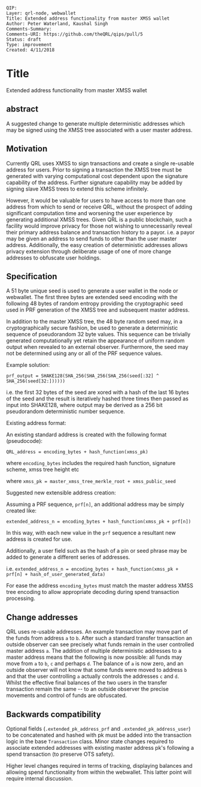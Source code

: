 	QIP: 
	Layer: qrl-node, webwallet
	Title: Extended address functionality from master XMSS wallet
	Author: Peter Waterland, Kaushal Singh
	Comments-Summary: 
	Comments-URI: https://github.com/theQRL/qips/pull/5
	Status: draft
	Type: improvement
	Created: 4/11/2018



# Title
Extended address functionality from master XMSS wallet

## abstract
A suggested change to generate multiple deterministic addresses which may be signed using the XMSS tree associated with a user master address.

## Motivation
Currently QRL uses XMSS to sign transactions and create a single re-usable address for users. Prior to signing a transaction the XMSS tree must be generated with varying computational cost dependent upon the signature capability of the address. Further signature capability may be added by signing slave XMSS trees to extend this scheme infinitely.

However, it would be valuable for users to have access to more than one address from which to send or receive QRL, without the prospect of adding significant computation time and worsening the user experience by generating additional XMSS trees. Given QRL is a public blockchain, such a facility would improve privacy for those not wishing to unnecessarily reveal their primary address balance and transaction history to a payor. i.e. a payor may be given an address to send funds to other than the user master address. Additionally, the easy creation of deterministic addresses allows privacy extension through deliberate usage of one of more change addresses to obfuscate user holdings.

## Specification

A 51 byte unique seed is used to generate a user wallet in the node or webwallet. The first three bytes are extended seed encoding with the following 48 bytes of random entropy providing the cryptographic seed used in PRF generation of the XMSS tree and subsequent master address.

In addition to the master XMSS tree, the 48 byte random seed may, in a cryptographically secure fashion, be used to generate a deterministic sequence of pseudorandom 32 byte values. This sequence can be trivially generated computationally yet retain the appearance of uniform random output when revealed to an external observer. Furthermore, the seed may not be determined using any or all of the PRF sequence values.

Example solution:

`prf_output = SHAKE128(SHA_256(SHA_256(SHA_256(seed[:32] ^ SHA_256(seed[32:])))))`

i.e. the first 32 bytes of the seed are xored with a hash of the last 16 bytes of the seed and the result is iteratively hashed three times then passed as input into SHAKE128, where output may be derived as a 256 bit pseudorandom deterministic number sequence.


Existing address format:

An existing standard address is created with the following format (pseudocode):

`QRL_address = encoding_bytes + hash_function(xmss_pk)`

where `encoding_bytes` includes the required hash function, signature scheme, xmss tree height etc

where `xmss_pk = master_xmss_tree_merkle_root + xmss_public_seed`


Suggested new extensible address creation:

Assuming a PRF sequence, `prf[n]`, an additional address may be simply created like:

`extended_address_n = encoding_bytes + hash_function(xmss_pk + prf[n])`

In this way, with each new value in the `prf` sequence a resultant new address is created for use.

Additionally, a user field such as the hash of a pin or seed phrase may be added to generate a different series of addresses.

i.e. `extended_address_n = encoding_bytes + hash_function(xmss_pk + prf[n] + hash_of_user_generated_data)`

For ease the address `encoding_bytes` must match the master address XMSS tree encoding to allow appropriate decoding during spend transaction processing.


## Change addresses

QRL uses re-usable addresses. An example transaction may move part of the funds from address `a` to `b`. After such a standard transfer transaction an outside observer can see precisely what funds remain in the user controlled master address `a`. 
The addition of multiple deterministic addresses to a master address means that the following is now possible: all funds may move from `a` to `b`, `c` and perhaps `d`. The balance of `a` is now zero, and an outside observer will not know that some funds were moved to address `b` and that the user controlling `a` actually controls the addresses `c` and `d`. 
Whilst the effective final balances of the two users in the transfer transaction remain the same -- to an outside observer the precise movements and control of funds are obfuscated.

## Backwards compatibility

Optional fields (`.extended_pk_address_prf` and `.extended_pk_address_user`) to be concatenated and hashed with pk must be added into the transaction logic in the base `Transaction` class. Minor state changes required to associate extended addresses with existing master address pk's following a spend transaction (to preserve OTS safety). 

Higher level changes required in terms of tracking, displaying balances and allowing spend functionality from within the webwallet. This latter point will require internal discussion.





